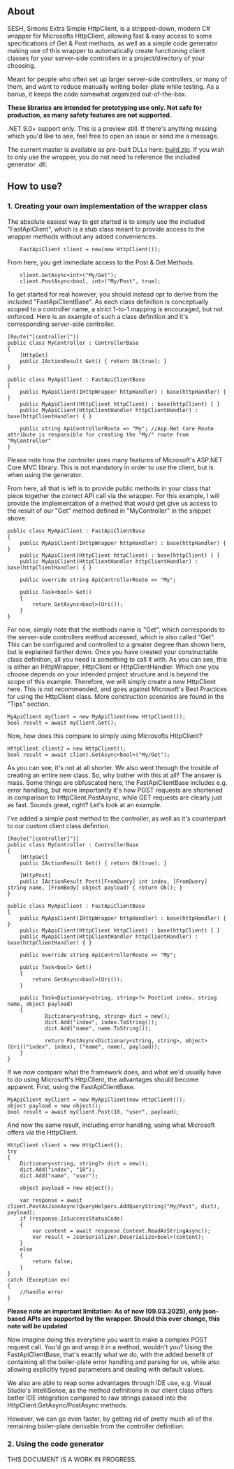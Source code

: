 ## About

SESH, Simons Extra Simple HttpClient, is a stripped-down, modern C# wrapper for Microsofts HttpClient, allowing fast & easy access to some specifications of Get & Post methods, as well as a simple code generator making use of this wrapper to automatically create functioning client classes for your server-side controllers in a project/directory of your choosing.

Meant for people who often set up larger server-side controllers, or many of them, and want to reduce manually writing boiler-plate while testing. As a bonus, it keeps the code somewhat organized out-of-the-box. 

**These libraries are intended for prototyping use only. Not safe for production, as many safety features are not supported.**

.NET 9.0+ support only. This is a preview still. If there's anything missing which you'd like to see, feel free to open an issue or send me a message.

The current master is available as pre-built DLLs here: [build.zip](https://github.com/user-attachments/files/19150109/build.zip).
If you wish to only use the wrapper, you do not need to reference the included generator .dll.

## How to use?

### 1. Creating your own implementation of the wrapper class

The absolute easiest way to get started is to simply use the included "FastApiClient", which is a stub class meant to provide access to the wrapper methods without any added conveniences.
        
        FastApiClient client = new(new HttpClient());

From here, you get immediate access to the Post & Get Methods.

        client.GetAsync<int>("My/Get");
        client.PostAsync<bool, int>("My/Post", true);
        
To get started for real however, you should instead opt to derive from the included "FastApiClientBase". As each class definition is conceptually scoped to a controller name, a strict 1-to-1 mapping is encouraged, but not enforced.
Here is an example of such a class definition and it's corresponding server-side controller.

    [Route("[controller]")]
    public class MyController : ControllerBase
    {
        [HttpGet]
        public IActionResult Get() { return Ok(true); }
    }
    
    public class MyApiClient : FastApiClientBase
    {
        public MyApiClient(IHttpWrapper httpHandler) : base(httpHandler) { }
        public MyApiClient(HttpClient httpClient) : base(httpClient) { }
        public MyApiClient(HttpClientHandler httpClientHandler) : base(httpClientHandler) { }
        
        public string ApiControllerRoute => "My"; //Asp.Net Core Route attribute is responsible for creating the "My/" route from "MyController"
    }

Please note how the controller uses many features of Microsoft's ASP.NET Core MVC library. This is not mandatory in order to use the client, but is when using the generator.

From here, all that is left is to provide public methods in your class that piece together the correct API call via the wrapper. For this example, I will provide the implementation of a method that would get give us access to the result of our "Get" method defined in "MyController" in the snippet above.

    public class MyApiClient : FastApiClientBase
    {
        public MyApiClient(IHttpWrapper httpHandler) : base(httpHandler) { }
        public MyApiClient(HttpClient httpClient) : base(httpClient) { }
        public MyApiClient(HttpClientHandler httpClientHandler) : base(httpClientHandler) { }

        public override string ApiControllerRoute => "My";

        public Task<bool> Get() 
        {
            return GetAsync<bool>(Uri());
        }
    }

For now, simply note that the methods name is "Get", which corresponds to the server-side controllers method accessed, which is also called "Get". This can be configured and controlled to a greater degree than shown here, but is explained farther down.
Once you have created your constructable class definition, all you need is something to call it with. As you can see, this is either an IHttpWrapper, HttpClient or HttpClientHandler. Which one you choose depends on your intended project structure and is beyond the scope of this example. Therefore, we will simply create a new HttpClient here. This is not recommended, and goes against Microsoft's Best Practices for using the HttpClient class. More construction scenarios are found in the "Tips" section.

    MyApiClient myClient = new MyApiClient(new HttpClient());
    bool result = await myClient.Get();

Now, how does this compare to simply using Microsofts HttpClient?

    HttpClient client2 = new HttpClient();
    bool result = await client.GetAsync<bool>("My/Get");

As you can see, it's not at all shorter. We also went through the trouble of creating an entire new class. So, why bother with this at all? The answer is mass. Some things are obfuscated here, the FastApiClientBase includes e.g. error handling, but more importantly it's how POST requests are shortened in comparison to HttpClient.PostAsync, while GET requests are clearly just as fast. Sounds great, right? Let's look at an example.

I've added a simple post method to the controller, as well as it's counterpart to our custom client class defintion.

    [Route("[controller]")]
    public class MyController : ControllerBase
    {
        [HttpGet]
        public IActionResult Get() { return Ok(true); }

        [HttpPost]
        public IActionResult Post([FromQuery] int index, [FromQuery] string name, [FromBody] object payload) { return Ok(); }
    }
    
    public class MyApiClient : FastApiClientBase
    {
        public MyApiClient(IHttpWrapper httpHandler) : base(httpHandler) { }
        public MyApiClient(HttpClient httpClient) : base(httpClient) { }
        public MyApiClient(HttpClientHandler httpClientHandler) : base(httpClientHandler) { }

        public override string ApiControllerRoute => "My";

        public Task<bool> Get() 
        {
            return GetAsync<bool>(Uri());
        }

        public Task<Dictionary<string, string>?> Post(int index, string name, object payload)
        {
                Dictionary<string, string> dict = new();
                dict.Add("index", index.ToString());
                dict.Add("name", name.ToString());

                return PostAsync<Dictionary<string, string>, object>(Uri(("index", index), ("name", name), payload));
        }
    }

If we now compare what the framework does, and what we'd usually have to do using Microsoft's HttpClient, the advantages should become apparent.
First, using the FastApiClientBase.

    MyApiClient myClient = new MyApiClient(new HttpClient());
    object payload = new object();
    bool result = await myClient.Post(10, "user", payload);

And now the same result, including error handling, using what Microsoft offers via the HttpClient.

    HttpClient client = new HttpClient();
    try
    {
        Dictionary<string, string?> dict = new();
        dict.Add("index", "10");
        dict.Add("name", "user");

        object payload = new object();

        var response = await client.PostAsJsonAsync(QueryHelpers.AddQueryString("My/Post", dict), payload);
        if (response.IsSuccessStatusCode)
        {
            var content = await response.Content.ReadAsStringAsync();
            var result = JsonSerializer.Deserialize<bool>(content);
        }
        else
        {
            return false;
        }
    }
    catch (Exception ex)
    {
        //handle error
    }

**Please note an important limitation: As of now (09.03.2025), only json-based APIs are supported by the wrapper. Should this ever change, this note will be updated**

Now imagine doing this everytime you want to make a complex POST request call. You'd go and wrap it in a method, wouldn't you? Using the FastApiClientBase, that's exactly what we do, with the added benefit of containing all the boiler-plate error handling and parsing for us, while also allowing explicitly typed parameters and dealing with default values.

We also are able to reap some advantages through IDE use, e.g. Visual Studio's IntelliSense, as the method definitions in our client class offers better IDE integration compared to raw strings passed into the HttpClient.GetAsync/PostAsync methods. 

However, we can go even faster, by getting rid of pretty much all of the remaining boiler-plate derivable from the controller definition.

### 2. Using the code generator

THIS DOCUMENT IS A WORK IN PROGRESS.
